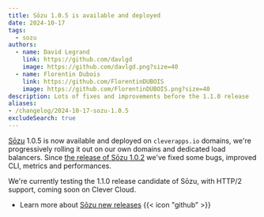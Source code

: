 ```yaml
---
title: Sōzu 1.0.5 is available and deployed
date: 2024-10-17
tags:
  - sozu
authors:
  - name: David Legrand
    link: https://github.com/davlgd
    image: https://github.com/davlgd.png?size=40
  - name: Florentin Dubois
    link: https://github.com/FlorentinDUBOIS
    image: https://github.com/FlorentinDUBOIS.png?size=40
description: Lots of fixes and improvements before the 1.1.0 release
aliases:
- /changelog/2024-10-17-sozu-1.0.5
excludeSearch: true
---
```


[Sōzu](https://www.sozu.io) 1.0.5 is now available and deployed on `cleverapps.io` domains, we're progressively rolling it out on our own domains and dedicated load balancers. Since [the release of Sōzu 1.0.2](../06-07-sozu-1.0.2) we've fixed some bugs, improved CLI, metrics and performances.

We're currently testing the 1.1.0 release candidate of Sōzu, with HTTP/2 support, coming soon on Clever Cloud.

* Learn more about [Sōzu new releases](https://github.com/sozu-proxy/sozu/releases) {{< icon "github" >}}